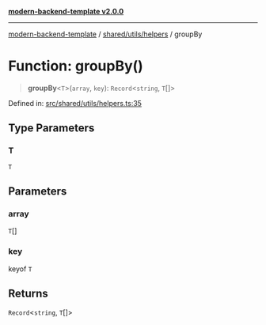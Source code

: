 [**modern-backend-template v2.0.0**](../../../../README.md)

***

[modern-backend-template](../../../../modules.md) / [shared/utils/helpers](../README.md) / groupBy

# Function: groupBy()

> **groupBy**\<`T`\>(`array`, `key`): `Record`\<`string`, `T`[]\>

Defined in: [src/shared/utils/helpers.ts:35](https://github.com/maemreyo/saas-4cus-nodejs/blob/1a77de11cd6eaefe66c31c7f5de281673fc25ce5/src/shared/utils/helpers.ts#L35)

## Type Parameters

### T

`T`

## Parameters

### array

`T`[]

### key

keyof `T`

## Returns

`Record`\<`string`, `T`[]\>
